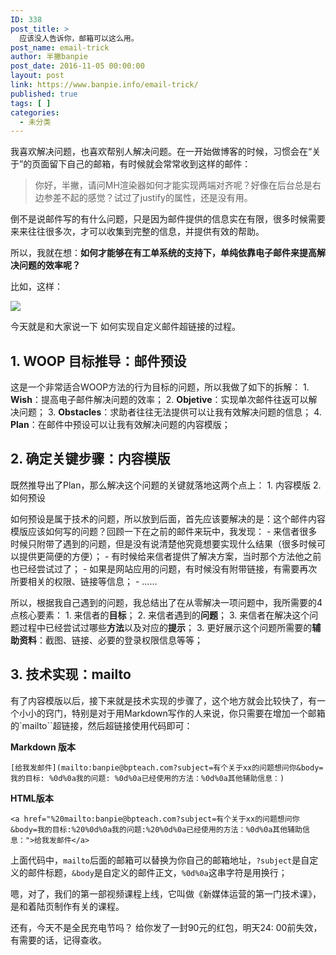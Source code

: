 ```yaml
---
ID: 338
post_title: >
  应该没人告诉你，邮箱可以这么用。
post_name: email-trick
author: 半撇banpie
post_date: 2016-11-05 00:00:00
layout: post
link: https://www.banpie.info/email-trick/
published: true
tags: [ ]
categories:
  - 未分类
---
```

我喜欢解决问题，也喜欢帮别人解决问题。在一开始做博客的时候，习惯会在“关于”的页面留下自己的邮箱，有时候就会常常收到这样的邮件：

> 你好，半撇，请问MH渲染器如何才能实现两端对齐呢？好像在后台总是右边参差不起的感觉？试过了justify的属性，还是没有用。

倒不是说邮件写的有什么问题，只是因为邮件提供的信息实在有限，很多时候需要来来往往很多次，才可以收集到完整的信息，并提供有效的帮助。

所以，我就在想：**如何才能够在有工单系统的支持下，单纯依靠电子邮件来提高解决问题的效率呢？**

比如，这样：

![][1]

今天就是和大家说一下 如何实现自定义邮件超链接的过程。

## 1\. WOOP 目标推导：邮件预设

这是一个非常适合WOOP方法的行为目标的问题，所以我做了如下的拆解： 1. **Wish**：提高电子邮件解决问题的效率； 2. **Objetive**：实现单次邮件往返可以解决问题； 3. **Obstacles**：求助者往往无法提供可以让我有效解决问题的信息； 4. **Plan**：在邮件中预设可以让我有效解决问题的内容模版；

## 2\. 确定关键步骤：内容模版

既然推导出了Plan，那么解决这个问题的关键就落地这两个点上： 1. 内容模版 2. 如何预设

如何预设是属于技术的问题，所以放到后面，首先应该要解决的是：这个邮件内容模版应该如何写的问题？回顾一下在之前的邮件来玩中，我发现： - 来信者很多时候只附带了遇到的问题，但是没有说清楚他究竟想要实现什么结果（很多时候可以提供更简便的方便）； - 有时候给来信者提供了解决方案，当时那个方法他之前也已经尝试过了； - 如果是网站应用的问题，有时候没有附带链接，有需要再次所要相关的权限、链接等信息； - ……

所以，根据我自己遇到的问题，我总结出了在从零解决一项问题中，我所需要的4点核心要素： 1. 来信者的**目标**； 2. 来信者遇到的**问题**； 3. 来信者在解决这个问题过程中已经尝试过哪些**方法**以及对应的**提示**； 3. 更好展示这个问题所需要的**辅助资料**：截图、链接、必要的登录权限信息等等；

## 3\. 技术实现：mailto

有了内容模版以后，接下来就是技术实现的步骤了，这个地方就会比较快了，有一个小小的窍门，特别是对于用Markdown写作的人来说，你只需要在增加一个邮箱的\`mailto\``超链接，然后超链接使用代码即可：

**Markdown 版本**

    [给我发邮件](mailto:banpie@bpteach.com?subject=有个关于xx的问题想问你&body=我的目标: %0d%0a我的问题: %0d%0a已经使用的方法：%0d%0a其他辅助信息：)
    

**HTML版本**

    <a href="%20mailto:banpie@bpteach.com?subject=有个关于xx的问题想问你&body=我的目标:%20%0d%0a我的问题:%20%0d%0a已经使用的方法：%0d%0a其他辅助信息：">给我发邮件</a>
    

上面代码中，`mailto`后面的邮箱可以替换为你自己的邮箱地址，`?subject`是自定义的邮件标题，`&body`是自定义的邮件正文，`%0d%0a`这串字符是用换行；

嗯，对了，我们的第一部视频课程上线，它叫做《新媒体运营的第一门技术课》，是和着陆页制作有关的课程。

还有，今天不是全民充电节吗？ 给你发了一封90元的红包，明天24: 00前失效，有需要的话，记得查收。

 [1]: ./assets/image/emailtrick.gif
<!--stackedit_data:
eyJoaXN0b3J5IjpbMTQzNDU2MDEzNF19
-->
